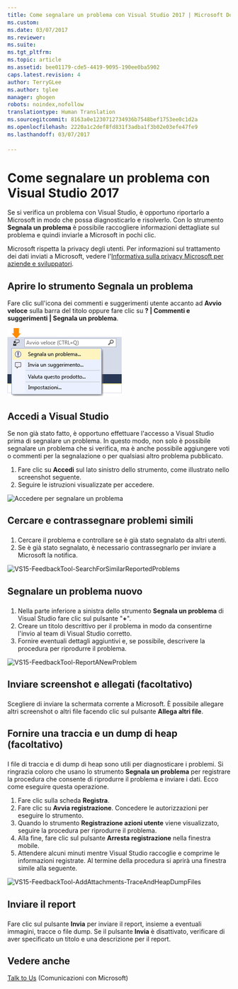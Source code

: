 ```yaml
---
title: Come segnalare un problema con Visual Studio 2017 | Microsoft Docs
ms.custom: 
ms.date: 03/07/2017
ms.reviewer: 
ms.suite: 
ms.tgt_pltfrm: 
ms.topic: article
ms.assetid: bee01179-cde5-4419-9095-190ee0ba5902
caps.latest.revision: 4
author: TerryGLee
ms.author: tglee
manager: ghogen
robots: noindex,nofollow
translationtype: Human Translation
ms.sourcegitcommit: 8163a0e1230712734936b7548bef1753ee0c1d2a
ms.openlocfilehash: 2220a1c2def8fd831f3adba1f3b02e03efe47fe9
ms.lasthandoff: 03/07/2017

---
```

# <a name="how-to-report-a-problem-with-visual-studio-2017"></a>Come segnalare un problema con Visual Studio 2017
Se si verifica un problema con Visual Studio, è opportuno riportarlo a Microsoft in modo che possa diagnosticarlo e risolverlo.  Con lo strumento **Segnala un problema** è possibile raccogliere informazioni dettagliate sul problema e quindi inviarle a Microsoft in pochi clic.  

 Microsoft rispetta la privacy degli utenti. Per informazioni sul trattamento dei dati inviati a Microsoft, vedere l'[Informativa sulla privacy Microsoft per aziende e sviluppatori](https://www.visualstudio.com/en-us/dn948229).  

## <a name="open-the-report-a-problem-tool"></a>Aprire lo strumento Segnala un problema  
 Fare clic sull'icona dei commenti e suggerimenti utente accanto ad **Avvio veloce** sulla barra del titolo oppure fare clic su **? &#124; Commenti e suggerimenti &#124; Segnala un problema**.  

 ![Voce di menu Segnala un problema](../ide/media/report-a-problem-menu-item.png "Voce di menu Segnala un problema")  

## <a name="sign-in-to-visual-studio"></a>Accedi a Visual Studio
 Se non già stato fatto, è opportuno effettuare l'accesso a Visual Studio prima di segnalare un problema. In questo modo, non solo è possibile segnalare un problema che si verifica, ma è anche possibile aggiungere voti o commenti per la segnalazione o per qualsiasi altro problema pubblicato.

  1. Fare clic su **Accedi** sul lato sinistro dello strumento, come illustrato nello screenshot seguente.
  2. Seguire le istruzioni visualizzate per accedere.

  ![Accedere per segnalare un problema](~/ide/media/vs2017-report-a-problem-sign-in.png "Accedere per segnalare un problema")


## <a name="search-and-vote-for-similar-problems"></a>Cercare e contrassegnare problemi simili  
###  <a name="search_and_vote"></a>  

1.  Cercare il problema e controllare se è già stato segnalato da altri utenti.
2.  Se è già stato segnalato, è necessario contrassegnarlo per inviare a Microsoft la notifica.  

  ![VS15-FeedbackTool-SearchForSimilarReportedProblems](~/ide/media/vs2017-report-a-problem-search-and-vote.png "Cercare e notificare altri problemi simili")


## <a name="report-a-new-problem"></a>Segnalare un problema nuovo
###  <a name="report_new_problem"></a>
1.  Nella parte inferiore a sinistra dello strumento **Segnala un problema** di Visual Studio fare clic sul pulsante "**+**".  
2.  Creare un titolo descrittivo per il problema in modo da consentirne l'invio al team di Visual Studio corretto.  
3.  Fornire eventuali dettagli aggiuntivi e, se possibile, descrivere la procedura per riprodurre il problema.  

  ![VS15-FeedbackTool-ReportANewProblem](../ide/media/feedbacktool-reportanewproblem.jpg "Segnalare un problema nuovo")

## <a name="provide-a-screenshot-and-attachments-optional"></a>Inviare screenshot e allegati (facoltativo)
###  <a name="provide_screenshots"></a>
 Scegliere di inviare la schermata corrente a Microsoft. È possibile allegare altri screenshot o altri file facendo clic sul pulsante **Allega altri file**.  

## <a name="provide-a-trace-and-heap-dump-optional"></a>Fornire una traccia e un dump di heap (facoltativo)  
###  <a name="provide_a_trace_and_heap_dump"></a>  

I file di traccia e di dump di heap sono utili per diagnosticare i problemi.   Si ringrazia coloro che usano lo strumento **Segnala un problema** per registrare la procedura che consente di riprodurre il problema e inviare i dati.  Ecco come eseguire questa operazione.

1.  Fare clic sulla scheda **Registra**.
2.  Fare clic su **Avvia registrazione**. Concedere le autorizzazioni per eseguire lo strumento.
3.  Quando lo strumento **Registrazione azioni utente** viene visualizzato, seguire la procedura per riprodurre il problema.
4.  Alla fine, fare clic sul pulsante **Arresta registrazione** nella finestra mobile.
5.  Attendere alcuni minuti mentre Visual Studio raccoglie e comprime le informazioni registrate.  Al termine della procedura si aprirà una finestra simile alla seguente.   

  ![VS15-FeedbackTool-AddAttachments-TraceAndHeapDumpFiles](../ide/media/feedbacktool-addattachments-traceandheapdumpfiles.jpg "Fornire una traccia e un dump di heap")


## <a name="submit-the-report"></a>Inviare il report  
###  <a name="submit_the_report"></a>  
 Fare clic sul pulsante **Invia** per inviare il report, insieme a eventuali immagini, tracce o file dump. Se il pulsante **Invia** è disattivato, verificare di aver specificato un titolo e una descrizione per il report.  

## <a name="see-also"></a>Vedere anche  
 [Talk to Us](../ide/talk-to-us.md) (Comunicazioni con Microsoft)

